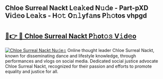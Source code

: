 ## Chloe Surreal Nackt L𝚎a𝚔ed N𝚞𝚍e - Part-pXD Vi𝚍𝚎o L𝚎a𝚔s - H𝚘𝚝 O𝚗𝚕yf𝚊ns P𝚑𝚘tos vhpgd

# <h2><a href="http://kf8on1l.oniu.top/?m=Chloe+Surreal+Nackt">🔗👉 🔴 Chloe Surreal Nackt P𝚑ot𝚘𝚜 V𝚒d𝚎o</a></h2>

[![Chloe Surreal Nackt Nu𝚍e𝚜](https://i.imgur.com/0qMVB7G.gif)](http://kf8on1l.oniu.top/?m=Chloe+Surreal+Nackt)
Online thought leader Chloe Surreal Nackt, known for disseminating dance and lifestyle knowledge, through performances and vlogs on social media. Dedicated social justice advocate Chloe Surreal Nackt, recognized for their passion and efforts to promote equality and justice for all.  
